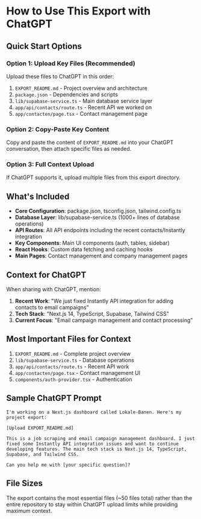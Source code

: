 # How to Use This Export with ChatGPT

## Quick Start Options

### Option 1: Upload Key Files (Recommended)
Upload these files to ChatGPT in this order:
1. `EXPORT_README.md` - Project overview and architecture
2. `package.json` - Dependencies and scripts
3. `lib/supabase-service.ts` - Main database service layer
4. `app/api/contacts/route.ts` - Recent API we worked on
5. `app/contacten/page.tsx` - Contact management page

### Option 2: Copy-Paste Key Content
Copy and paste the content of `EXPORT_README.md` into your ChatGPT conversation, then attach specific files as needed.

### Option 3: Full Context Upload
If ChatGPT supports it, upload multiple files from this export directory.

## What's Included
- **Core Configuration**: package.json, tsconfig.json, tailwind.config.ts
- **Database Layer**: lib/supabase-service.ts (1000+ lines of database operations)
- **API Routes**: All API endpoints including the recent contacts/Instantly integration
- **Key Components**: Main UI components (auth, tables, sidebar)
- **React Hooks**: Custom data fetching and caching hooks
- **Main Pages**: Contact management and company management pages

## Context for ChatGPT
When sharing with ChatGPT, mention:

1. **Recent Work**: "We just fixed Instantly API integration for adding contacts to email campaigns"
2. **Tech Stack**: "Next.js 14, TypeScript, Supabase, Tailwind CSS"
3. **Current Focus**: "Email campaign management and contact processing"

## Most Important Files for Context
1. `EXPORT_README.md` - Complete project overview
2. `lib/supabase-service.ts` - Database operations
3. `app/api/contacts/route.ts` - Recent API work
4. `app/contacten/page.tsx` - Contact management UI
5. `components/auth-provider.tsx` - Authentication

## Sample ChatGPT Prompt
```
I'm working on a Next.js dashboard called Lokale-Banen. Here's my project export:

[Upload EXPORT_README.md]

This is a job scraping and email campaign management dashboard. I just fixed some Instantly API integration issues and want to continue developing features. The main tech stack is Next.js 14, TypeScript, Supabase, and Tailwind CSS.

Can you help me with [your specific question]?
```

## File Sizes
The export contains the most essential files (~50 files total) rather than the entire repository to stay within ChatGPT upload limits while providing maximum context. 